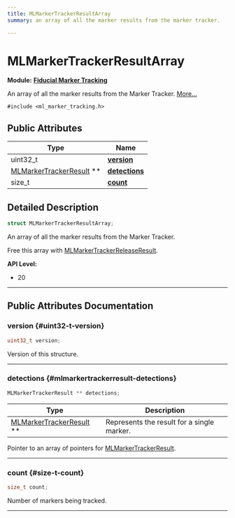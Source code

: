 ```yaml
---
title: MLMarkerTrackerResultArray
summary: an array of all the marker results from the marker tracker. 

---
```


# MLMarkerTrackerResultArray

**Module:** **[Fiducial Marker Tracking](/versioned_docs/version-02-Aug-2023/api-ref/api/Modules/group___marker_tracking/group___marker_tracking.md)**



An array of all the marker results from the Marker Tracker.  [More...](#detailed-description)


`#include <ml_marker_tracking.h>`

## Public Attributes

| Type           | Name           |
| -------------- | -------------- |
| uint32_t | **[version](/versioned_docs/version-02-Aug-2023/api-ref/api/Modules/group___marker_tracking/struct_m_l_marker_tracker_result_array.md#uint32-t-version)**  |
| [MLMarkerTrackerResult](/versioned_docs/version-02-Aug-2023/api-ref/api/Modules/group___marker_tracking/struct_m_l_marker_tracker_result.md) ** | **[detections](/versioned_docs/version-02-Aug-2023/api-ref/api/Modules/group___marker_tracking/struct_m_l_marker_tracker_result_array.md#mlmarkertrackerresult-detections)**  |
| size_t | **[count](/versioned_docs/version-02-Aug-2023/api-ref/api/Modules/group___marker_tracking/struct_m_l_marker_tracker_result_array.md#size-t-count)**  |

## Detailed Description

```cpp
struct MLMarkerTrackerResultArray;
```

An array of all the marker results from the Marker Tracker. 

Free this array with [MLMarkerTrackerReleaseResult](/versioned_docs/version-02-Aug-2023/api-ref/api/Modules/group___marker_tracking/group___marker_tracking.md#mlresult-mlmarkertrackerreleaseresult).




**API Level:**
  * 20




-----------
## Public Attributes Documentation

### version {#uint32-t-version}

```cpp
uint32_t version;
```


Version of this structure. 





-----------

### detections {#mlmarkertrackerresult-detections}

```cpp
MLMarkerTrackerResult ** detections;
```



| Type | Description |
|--|--|
| [MLMarkerTrackerResult](/versioned_docs/version-02-Aug-2023/api-ref/api/Modules/group___marker_tracking/struct_m_l_marker_tracker_result.md) ** | Represents the result for a single marker.  |


Pointer to an array of pointers for [MLMarkerTrackerResult](/versioned_docs/version-02-Aug-2023/api-ref/api/Modules/group___marker_tracking/struct_m_l_marker_tracker_result.md). 





-----------

### count {#size-t-count}

```cpp
size_t count;
```


Number of markers being tracked. 





-----------



